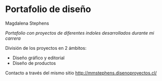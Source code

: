 # Portafolio de diseño
Magdalena Stephens

*Portafolio con proyectos de diferentes indoles desarrollados durante mi carrera*

División de los proyectos en 2 ámbitos:
* Diseño gráfico y editorial
* Diseño de productos

Contacto a través del mismo sitio http://mmstephens.disenoproyectos.cl/
